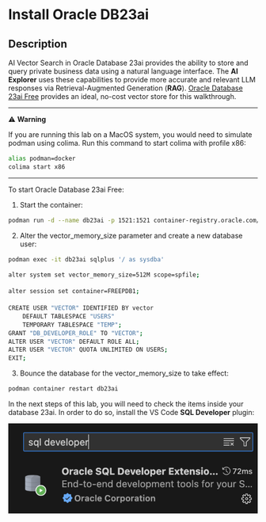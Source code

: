 # Install Oracle DB23ai

<!-- spell-checker:ignore streamlit, venv -->

## Description

AI Vector Search in Oracle Database 23ai provides the ability to store and query private business data using a natural language interface. The **AI Explorer** uses these capabilities to provide more accurate and relevant LLM responses via Retrieval-Augmented Generation (**RAG**). [Oracle Database 23ai Free](https://www.oracle.com/uk/database/free/get-started) provides an ideal, no-cost vector store for this walkthrough.

---

⚠️ **Warning**

If you are running this lab on a MacOS system, you would need to simulate podman using colima. Run this command to start colima with profile x86:

```bash
alias podman=docker 
colima start x86
```

---

To start Oracle Database 23ai Free:

1. Start the container:

```bash
podman run -d --name db23ai -p 1521:1521 container-registry.oracle.com/database/free:23.7.0.0-amd64
```

2. Alter the vector_memory_size parameter and create a new database user:

```bash
podman exec -it db23ai sqlplus '/ as sysdba'
```

```bash
alter system set vector_memory_size=512M scope=spfile;

alter session set container=FREEPDB1;

CREATE USER "VECTOR" IDENTIFIED BY vector
    DEFAULT TABLESPACE "USERS"
    TEMPORARY TABLESPACE "TEMP";
GRANT "DB_DEVELOPER_ROLE" TO "VECTOR";
ALTER USER "VECTOR" DEFAULT ROLE ALL;
ALTER USER "VECTOR" QUOTA UNLIMITED ON USERS;
EXIT;
```

3. Bounce the database for the vector_memory_size to take effect:

```bash
podman container restart db23ai
```

In the next steps of this lab, you will need to check the items inside your database 23ai. In order to do so, install the VS Code **SQL Developer** plugin:

![sql-developer-plugin](images/sql-developer-plugin.png)